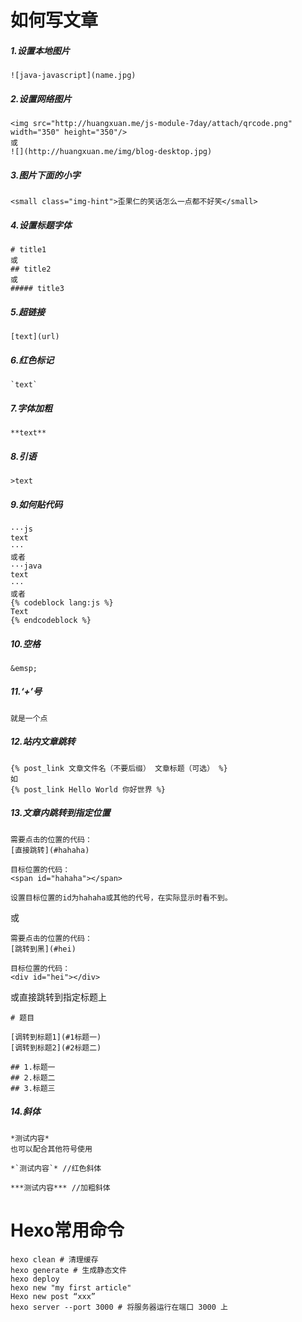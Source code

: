 <!-- # Hexo-Theme-Huxblog

> Ported Theme of [Hux Blog](https://github.com/Huxpro/huxpro.github.io), Thank [Huxpro](https://github.com/Huxpro) for designing such a flawless theme.

### [Demo &rarr;](http://kaijun.github.io/hexo-theme-huxblog) -->


<!-- ![](http://huangxuan.me/img/blog-desktop.jpg) -->
# 如何写文章

##### 1.设置本地图片
```
![java-javascript](name.jpg)
```

##### 2.设置网络图片
```
<img src="http://huangxuan.me/js-module-7day/attach/qrcode.png" width="350" height="350"/>
或
![](http://huangxuan.me/img/blog-desktop.jpg)
```

##### 3.图片下面的小字
```
<small class="img-hint">歪果仁的笑话怎么一点都不好笑</small>
```

##### 4.设置标题字体
```
# title1
或
## title2
或
##### title3
```

##### 5.超链接
```
[text](url)
```

##### 6.红色标记
```
`text`
```

##### 7.字体加粗
```
**text**
```

##### 8.引语
```
>text
```

##### 9.如何贴代码
```
···js
text
···
或者
···java
text
···
或者
{% codeblock lang:js %}
Text
{% endcodeblock %}

```

##### 10.空格
```
&emsp;
```

##### 11.‘+’号
```
就是一个点
```

##### 12.站内文章跳转
```
{% post_link 文章文件名（不要后缀） 文章标题（可选） %}
如
{% post_link Hello World 你好世界 %}
```

##### 13.文章内跳转到指定位置
```
需要点击的位置的代码：
[直接跳转](#hahaha)

目标位置的代码：
<span id="hahaha"></span>

设置目标位置的id为hahaha或其他的代号，在实际显示时看不到。
```
或
```
需要点击的位置的代码：
[跳转到黑](#hei)

目标位置的代码：
<div id="hei"></div>
```
或直接跳转到指定标题上
```
# 题目
 
[调转到标题1](#1标题一)
[调转到标题2](#2标题二)
 
## 1.标题一
## 2.标题二
## 3.标题三
```

##### 14.斜体
```
*测试内容*
也可以配合其他符号使用

*`测试内容`* //红色斜体

***测试内容*** //加粗斜体
```

# Hexo常用命令
```
hexo clean # 清理缓存
hexo generate # 生成静态文件
hexo deploy
hexo new "my first article"
Hexo new post “xxx”
hexo server --port 3000 # 将服务器运行在端口 3000 上
```
